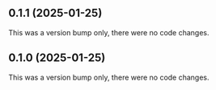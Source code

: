 ## 0.1.1 (2025-01-25)

This was a version bump only, there were no code changes.

## 0.1.0 (2025-01-25)

This was a version bump only, there were no code changes.
